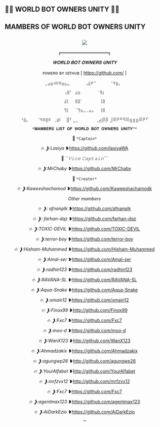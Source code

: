 ## 👨‍💻 WORLD BOT OWNERS UNITY 👨‍💻

## MAMBERS OF WORLD BOT OWNERS UNITY
  <div align="center">
    
## [![](https://telegra.ph/file/ef785489ce7290fa5beb2.jpg?size=100)](https://telegra.ph/file/ef785489ce7290fa5beb2.jpg) 

```╔═════════════════════╗```


  *𝐖𝐎𝐑𝐋𝐃 𝐁𝐎𝐓 𝐎𝐖𝐍𝐄𝐑𝐒 𝐔𝐍𝐈𝐓𝐘*

ᴘᴏᴡᴇʀᴅ ʙʏ ɢɪᴛʜᴜʙ
[ https://github.com/ ]



   ```⣀⣴⣶⠾⠿⠿⣶⣦⣄```
⠀⠀⠀
⠀```⢠⣾⠟⠉⠀⠀⠀⠀⠀⠈⠻⣷⡄```⠀

```⢠⣿⠃⠀⣴⣶⠀⠀⠀⠀⠀⠀⠈⢿⡆```

```⣼⡇⠀⠀⣿⣿⠁⠀⠀⠀⠀⠀⠀⢸⣿```

```⢻⡇⠀⠀⠈⢻⣦⣀⢀⣤⣄⠀⠀⢸⣿```

```⠘⣿⡄⠀⠀⠀⠈⠻⠿⣿⠿⠀⢀⣾⠇```
⠀⣿⠃⣀⡀⠀⠀⠀⠀⠀⢀⣴⡿⡿
⣸⠿⠟⠛⠻⠿⣶⣶⣶⠿⠟⠋ 



 ```*𝐌𝐀𝐌𝐁𝐄𝐑𝐒 𝐋𝐈𝐒𝐓 𝐎𝐅 𝐖𝐎𝐑𝐋𝐃 𝐁𝐎𝐓 𝐎𝐖𝐍𝐄𝐑𝐒 𝐔𝐍𝐈𝐓𝐘™*```


📌 ```*𝙲𝚊𝚙𝚝𝚊𝚒𝚗*```

🔥 *❱:Lasiya*
❥https://github.com/lasiyaWA


📌 ``*𝚅𝚒𝚌𝚎 𝙲𝚊𝚙𝚝𝚊𝚒𝚗*```

🔥 *❱:MrChaby*
❥https://github.com/MrChaby

📌 ```*𝙲𝚛𝚎𝚊𝚝𝚎𝚛*```

🔥 *❱:Kaweeshachamod*
❥https://github.com/Kaweeshachamodk


*Other mambers*

🔥 *❱: afnanplk*
❥https://github.com/afnanplk

🔥 *❱: farhan-dqz*
❥https://github.com/farhan-dqz

🔥 *❱:TOXIC-DEVIL*
❥https://github.com/TOXIC-DEVIL

🔥 *❱:terror-boy*
❥https://github.com/terror-boy


🔥 *❱:Hisham-Muhammed*
❥https://github.com/Hisham-Muhammed

🔥 *❱:Amal-ser*
❥https://github.com/Amal-ser

🔥 *❱:radhin123*
❥https://github.com/radhin123

🔥 *❱:RAVANA-SL*
❥https://github.com/RAVANA-SL

🔥 *❱:Aqua-Snake*
❥https://github.com/Aqua-Snake

🔥 *❱:xmain12*
❥https://github.com/xmain12

🔥 *❱:Finox99*
❥http://github.com/Finox99

🔥 *❱:Fxc7*
❥https://github.com/Fxc7

🔥 *❱:moo-d*
❥https://github.com/moo-d

🔥 *❱:WanX123*
❥http://github.com/WanX123

🔥 *❱:Ahmadzakix*
❥https://github.com/Ahmadzakix

🔥 *❱:agungwp26*
❥http://github.com/agungwp26

🔥 *❱:YourAlfabet*
❥http://github.com/YourAlfabet

🔥 *❱:mrfzvx12*
❥http://github.com/mrfzvx12

🔥 *❱:Fxc7*
❥https://github.com/Fxc7

🔥 *❱:agentmax123*
❥https://github.com/agentmax123

🔥 *❱:AiDarkEzio*
❥https://github.com/AiDarkEzio

™
